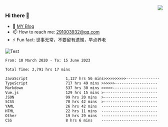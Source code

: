 <img align='right' src='https://github-readme-stats.vercel.app/api?username=niaogege&show_icons=true&theme=radical'/>

### Hi there 👋

- 🌱 [MY Blog](https://bythewayer.com/)
- 📫 How to reach me: 291003932@qq.com
- ⚡ Fun fact:  世事无常，不要留有遗憾，早点养老

![Test](https://github-readme-stats.vercel.app/api/top-langs/?username=niaogege&layout=compact)

<!--START_SECTION:waka-->

```txt
From: 10 March 2020 - To: 15 June 2023

Total Time: 2,791 hrs 17 mins

JavaScript                 1,127 hrs 56 mins>>>>>>>>>>---------------   40.41 %
TypeScript                 717 hrs 49 mins >>>>>>-------------------   25.72 %
Markdown                   537 hrs 30 mins >>>>>--------------------   19.26 %
Vue.js                     129 hrs 15 mins >------------------------   04.63 %
JSON                       99 hrs 20 mins  >------------------------   03.56 %
SCSS                       70 hrs 42 mins  >------------------------   02.53 %
YAML                       26 hrs 42 mins  -------------------------   00.96 %
HTML                       22 hrs 11 mins  -------------------------   00.79 %
Other                      19 hrs 29 mins  -------------------------   00.70 %
CSS                        8 hrs 6 mins    -------------------------   00.29 %
```

<!--END_SECTION:waka-->
